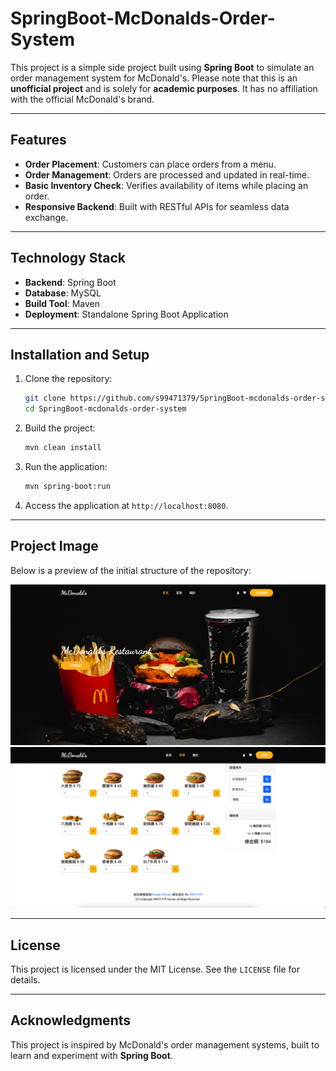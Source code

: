 # SpringBoot-McDonalds-Order-System

This project is a simple side project built using **Spring Boot** to simulate an order management system for McDonald's. Please note that this is an **unofficial project** and is solely for **academic purposes**. It has no affiliation with the official McDonald's brand.

---

## Features

- **Order Placement**: Customers can place orders from a menu.
- **Order Management**: Orders are processed and updated in real-time.
- **Basic Inventory Check**: Verifies availability of items while placing an order.
- **Responsive Backend**: Built with RESTful APIs for seamless data exchange.

---

## Technology Stack

- **Backend**: Spring Boot
- **Database**: MySQL
- **Build Tool**: Maven
- **Deployment**: Standalone Spring Boot Application

---

## Installation and Setup

1. Clone the repository:

   ```bash
   git clone https://github.com/s99471379/SpringBoot-mcdonalds-order-system.git
   cd SpringBoot-mcdonalds-order-system
   ```

2. Build the project:

   ```bash
   mvn clean install
   ```

3. Run the application:

   ```bash
   mvn spring-boot:run
   ```

4. Access the application at `http://localhost:8080`.

---

## Project Image

Below is a preview of the initial structure of the repository:

![Project Structure](https://github.com/s99471379/SpringBoot-mcdonalds-order-system/blob/main/demo/%E9%A6%96%E9%A0%81.png?raw=true)
![Project Structure](https://github.com/s99471379/SpringBoot-mcdonalds-order-system/blob/main/demo/%E9%BB%9E%E9%A4%90.png?raw=true)

---

## License

This project is licensed under the MIT License. See the `LICENSE` file for details.

---

## Acknowledgments

This project is inspired by McDonald's order management systems, built to learn and experiment with **Spring Boot**.
